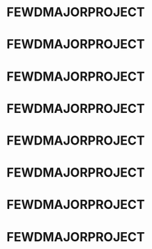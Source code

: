 # FEWDMAJORPROJECT
# FEWDMAJORPROJECT
# FEWDMAJORPROJECT
# FEWDMAJORPROJECT
# FEWDMAJORPROJECT
# FEWDMAJORPROJECT
# FEWDMAJORPROJECT
# FEWDMAJORPROJECT
